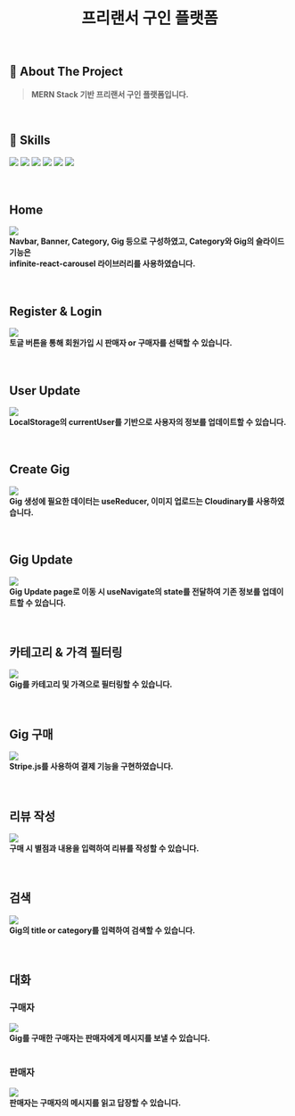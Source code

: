 <div align="center">
  <h1>프리랜서 구인 플랫폼</h1>
</div>
  <br />
  
  ## 📝 About The Project
> <b>MERN Stack 기반 프리랜서 구인 플랫폼입니다.</b>
  <br />
  
  ## 💪 Skills
<img src="https://img.shields.io/badge/React-20232A?style=for-the-badge&logo=react&logoColor=61DAFB"/> <img src="https://img.shields.io/badge/React_Query-FF4154?style=for-the-badge&logo=React_Query&logoColor=white"/>
<img src="https://img.shields.io/badge/Node.js-339933?style=for-the-badge&logo=nodedotjs&logoColor=white"/> <img src="https://img.shields.io/badge/Express.js-000000?style=for-the-badge&logo=express&logoColor=white"/>
<img src="https://img.shields.io/badge/MongoDB-4EA94B?style=for-the-badge&logo=mongodb&logoColor=white"/> <img src="https://img.shields.io/badge/Sass-CC6699?style=for-the-badge&logo=sass&logoColor=white"/>
  <br />
  <br />
  <br />
  <h2>Home</h2>
<div>
  <img src="https://github.com/amh6281/TicToc/assets/83646986/7b7579f4-fc28-4450-ab51-8eb7c5882067" /><br />
  <b>Navbar, Banner, Category, Gig 등으로 구성하였고, Category와 Gig의 슬라이드 기능은<br />infinite-react-carousel 라이브러리를 사용하였습니다.</b>
</div>
<br />
<br />
<h2>Register & Login</h2>
<div>
  <img src="https://github.com/amh6281/TicToc/assets/83646986/9b29b5a1-c56b-42d8-a9e3-71d0f69f9de7" /><br />
  <b>토글 버튼을 통해 회원가입 시 판매자 or 구매자를 선택할 수 있습니다.</b>
</div>
<br />
<br />
<h2>User Update</h2>
<div>
  <img src="https://github.com/amh6281/TicToc/assets/83646986/4789ef49-6716-4b6b-8218-5d599605b904" /><br />
  <b>LocalStorage의 currentUser를 기반으로 사용자의 정보를 업데이트할 수 있습니다.</b>
</div>
<br />
<br />
  <h2>Create Gig</h2>
<div>
  <img src="https://github.com/amh6281/TicToc/assets/83646986/d27518f7-586d-477a-8ce1-33146d814592" /><br />
  <b>Gig 생성에 필요한 데이터는 useReducer, 이미지 업로드는 Cloudinary를 사용하였습니다.</b>
</div>
<br />
<br />
<h2>Gig Update</h2>
<div>
  <img src="https://github.com/amh6281/TicToc/assets/83646986/fd3b091f-7570-4257-a01d-1a735cd1b8af" /><br />
  <b>Gig Update page로 이동 시 useNavigate의 state를 전달하여 기존 정보를 업데이트할 수 있습니다.</b>
</div>
<br />
<br />
<h2>카테고리 & 가격 필터링</h2>
<div>
  <img src="https://github.com/amh6281/TicToc/assets/83646986/ce67101b-7b4c-4fb3-be4a-dd1382ceb9cc" /><br />
  <b>Gig를 카테고리 및 가격으로 필터링할 수 있습니다.</b>
</div>
<br />
<br />
<h2>Gig 구매</h2>
<div>
  <img src="https://github.com/amh6281/TicToc/assets/83646986/962e3aeb-1ad5-4917-a387-8e853fb445ba" /><br />
  <b>Stripe.js를 사용하여 결제 기능을 구현하였습니다.</b>
</div>
<br />
<br />
<h2>리뷰 작성</h2>
<div>
  <img src="https://github.com/amh6281/TicToc/assets/83646986/0ff92922-aca4-4dea-bae2-765684aafa40" /><br />
  <b>구매 시 별점과 내용을 입력하여 리뷰를 작성할 수 있습니다.</b>
</div>
<br />
<br />
<h2>검색</h2>
<div>
  <img src="https://github.com/amh6281/TicToc/assets/83646986/700ffa88-b611-4a23-bd69-a4fc9764a6cd" /><br />
  <b>Gig의 title or category를 입력하여 검색할 수 있습니다.</b>
</div>
<br />
<br />
<h2>대화</h2>
<h3>구매자</h3>
<div>
  <img src="https://github.com/amh6281/TicToc/assets/83646986/13680f10-b26f-495c-99df-35dba08d1014" /><br />
  <b>Gig를 구매한 구매자는 판매자에게 메시지를 보낼 수 있습니다.</b>
</div>
<br />
<h3>판매자</h3>
<div>
  <img src="https://github.com/amh6281/TicToc/assets/83646986/f638c174-c378-4534-ab53-3601934749b5" /><br />
  <b>판매자는 구매자의 메시지를 읽고 답장할 수 있습니다.</b>
</div>
<br />
<br />
